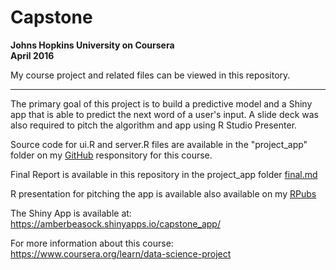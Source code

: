 # Capstone
**Johns Hopkins University on Coursera**  
**April 2016**

My course project and related files can be viewed in this repository.

---------------------------------------------------------------------------------------------------------------------------------------

The primary goal of this project is to build a predictive model and a Shiny app that is able to predict the next word of a user's input. A slide deck was also required to pitch the algorithm and app using R Studio Presenter.

Source code for ui.R and server.R files are available in the "project_app" folder on my [GitHub](https://github.com/abeasock/Capstone-Coursera.git) responsitory for this course.

Final Report is available in this repository in the project_app folder [final.md](https://github.com/abeasock/Capstone-Coursera/blob/master/project_app/final.md#id-2.6%20-%20Data%20Visualizations)

R presentation for pitching the app is available also available on my [RPubs](https://rpubs.com/abeasock/capstone_presentation)

The Shiny App is available at: https://amberbeasock.shinyapps.io/capstone_app/

For more information about this course: https://www.coursera.org/learn/data-science-project
